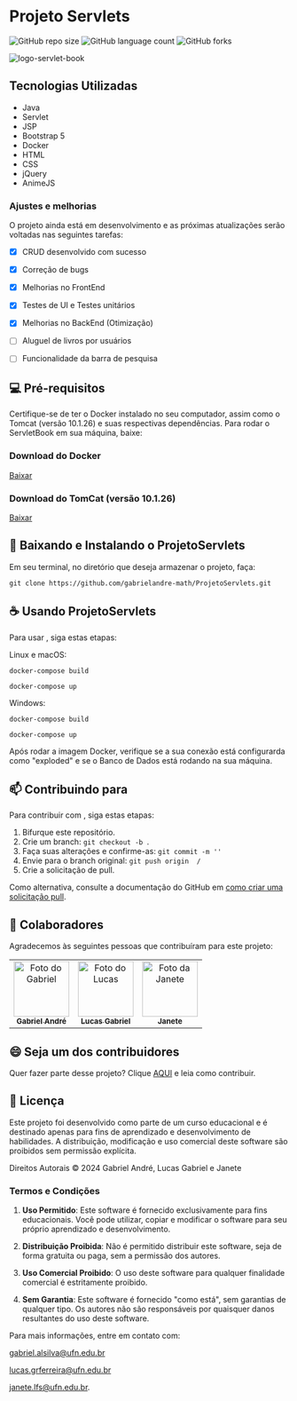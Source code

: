 # Projeto Servlets

![GitHub repo size](https://img.shields.io/github/repo-size/gabrielandre-math/ProjetoServlets?style=for-the-badge)
![GitHub language count](https://img.shields.io/github/languages/count/gabrielandre-math/ProjetoServlets?style=for-the-badge)
![GitHub forks](https://img.shields.io/github/forks/gabrielandre-math/ProjetoServlets?style=for-the-badge)


![logo-servlet-book](https://github.com/user-attachments/assets/42ae3215-8994-4135-a3df-5119cebb00c8)

## Tecnologias Utilizadas
- Java
- Servlet
- JSP
- Bootstrap 5
- Docker
- HTML
- CSS
- jQuery
- AnimeJS

### Ajustes e melhorias

O projeto ainda está em desenvolvimento e as próximas atualizações serão voltadas nas seguintes tarefas:

- [x] CRUD desenvolvido com sucesso
- [x] Correção de bugs
- [x] Melhorias no FrontEnd
- [x] Testes de UI e Testes unitários
- [x] Melhorias no BackEnd (Otimização)
- [ ] Aluguel de livros por usuários
- [ ] Funcionalidade da barra de pesquisa


## 💻 Pré-requisitos

Certifique-se de ter o Docker instalado no seu computador, assim como o Tomcat (versão 10.1.26) e suas respectivas dependências. 
Para rodar o ServletBook em sua máquina, baixe:

### Download do Docker
[Baixar](https://docs.docker.com/desktop/install/windows-install/)

### Download do TomCat (versão 10.1.26)
[Baixar](https://tomcat.apache.org/download-10.cgi)

## 🚀 Baixando e Instalando o ProjetoServlets
Em seu terminal, no diretório que deseja armazenar o projeto, faça: 

```
git clone https://github.com/gabrielandre-math/ProjetoServlets.git
```

## ☕ Usando ProjetoServlets

Para usar <ProjetoServlets>, siga estas etapas:

Linux e macOS:

```
docker-compose build
```
```
docker-compose up
```
Windows:

```
docker-compose build
```
```
docker-compose up
```

Após rodar a imagem Docker, verifique se a sua conexão está configurarda como "exploded" e se o Banco de Dados está rodando na sua máquina.

## 📫 Contribuindo para <ProjetoServlets>

Para contribuir com <ProjetoServlets>, siga estas etapas:

1. Bifurque este repositório.
2. Crie um branch: `git checkout -b `.
3. Faça suas alterações e confirme-as: `git commit -m ''`
4. Envie para o branch original: `git push origin  / `
5. Crie a solicitação de pull.

Como alternativa, consulte a documentação do GitHub em [como criar uma solicitação pull](https://help.github.com/en/github/collaborating-with-issues-and-pull-requests/creating-a-pull-request).

## 🤝 Colaboradores

Agradecemos às seguintes pessoas que contribuíram para este projeto:

<table>
  <tr>
    <td align="center">
      <a href="#" title="contribuidor">
        <img src="https://avatars.githubusercontent.com/u/60861872?s=400&u=49b2e6b1034e45f02529c6e165c41de8300ed350&v=4" width="100px;" alt="Foto do Gabriel"/><br>
        <sub>
          <b>Gabriel André</b>
        </sub>
      </a>
    </td>
    <td align="center">
      <a href="#" title="contribuidor">
        <img src="https://avatars.githubusercontent.com/u/100244425?v=4" width="100px;" alt="Foto do Lucas"/><br>
        <sub>
          <b>Lucas Gabriel</b>
        </sub>
      </a>
    </td>
    <td align="center">
      <a href="#" title="contribuidor">
        <img src="https://avatars.githubusercontent.com/u/115745238?v=4" width="100px;" alt="Foto da Janete"/><br>
        <sub>
          <b>Janete</b>
        </sub>
      </a>
    </td>
  </tr>
</table>

## 😄 Seja um dos contribuidores

Quer fazer parte desse projeto? Clique [AQUI](CONTRIBUTING.md) e leia como contribuir.

## 📝 Licença

Este projeto foi desenvolvido como parte de um curso educacional e é destinado apenas para fins de aprendizado e desenvolvimento de habilidades. A distribuição, modificação e uso comercial deste software são proibidos sem permissão explícita.

Direitos Autorais © 2024 Gabriel André, Lucas Gabriel e Janete

### Termos e Condições

1. **Uso Permitido**: Este software é fornecido exclusivamente para fins educacionais. Você pode utilizar, copiar e modificar o software para seu próprio aprendizado e desenvolvimento.

2. **Distribuição Proibida**: Não é permitido distribuir este software, seja de forma gratuita ou paga, sem a permissão dos autores.

3. **Uso Comercial Proibido**: O uso deste software para qualquer finalidade comercial é estritamente proibido.

4. **Sem Garantia**: Este software é fornecido "como está", sem garantias de qualquer tipo. Os autores não são responsáveis por quaisquer danos resultantes do uso deste software.

Para mais informações, entre em contato com:

gabriel.alsilva@ufn.edu.br

lucas.grferreira@ufn.edu.br

janete.lfs@ufn.edu.br.



